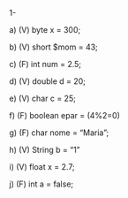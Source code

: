1-


a) (V) byte x = 300;


b) (V) short $mom = 43;


c) (F) int num = 2.5;


d) (V) double d = 20;


e) (V) char c = 25;


f) (F) boolean epar = (4%2=0)


g) (F) char nome = “Maria”;


h) (V) String b = “1”


i) (V) float x = 2.7;


j) (F) int a = false;


